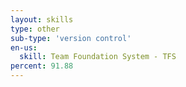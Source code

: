```yaml
---
layout: skills
type: other
sub-type: 'version control'
en-us:
  skill: Team Foundation System - TFS
percent: 91.88
---
```

